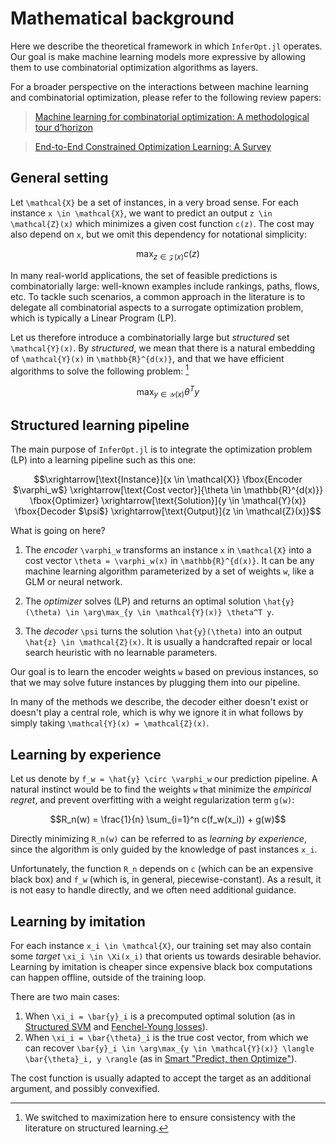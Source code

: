 # Mathematical background

Here we describe the theoretical framework in which `InferOpt.jl` operates.
Our goal is make machine learning models more expressive by allowing them to use combinatorial optimization algorithms as layers.

For a broader perspective on the interactions between machine learning and combinatorial optimization, please refer to the following review papers:

> [Machine learning for combinatorial optimization: A methodological tour d’horizon](https://arxiv.org/abs/1811.06128)

> [End-to-End Constrained Optimization Learning: A Survey](https://arxiv.org/abs/2103.16378)

## General setting

Let ``\mathcal{X}`` be a set of instances, in a very broad sense.
For each instance ``x \in \mathcal{X}``, we want to predict an output ``z \in \mathcal{Z}(x)`` which minimizes a given cost function ``c(z)``.
The cost may also depend on ``x``, but we omit this dependency for notational simplicity:

```math
\max_{z \in \mathcal{Z}(x)} c(z)
```

In many real-world applications, the set of feasible predictions is combinatorially large: well-known examples include rankings, paths, flows, etc.
To tackle such scenarios, a common approach in the literature is to delegate all combinatorial aspects to a surrogate optimization problem, which is typically a Linear Program (LP).

Let us therefore introduce a combinatorially large but _structured_ set ``\mathcal{Y}(x)``.
By _structured_, we mean that there is a natural embedding of ``\mathcal{Y}(x)`` in ``\mathbb{R}^{d(x)}``, and that we have efficient algorithms to solve the following problem: [^1]

[^1]: We switched to maximization here to ensure consistency with the literature on structured learning.

```math
\max_{y \in \mathcal{Y}(x)} \theta^T y \tag{LP}
```

## Structured learning pipeline

The main purpose of `InferOpt.jl` is to integrate the optimization problem (LP) into a learning pipeline such as this one:

```math
\xrightarrow[\text{Instance}]{x \in \mathcal{X}}
\fbox{Encoder $\varphi_w$}
\xrightarrow[\text{Cost vector}]{\theta \in \mathbb{R}^{d(x)}}
\fbox{Optimizer}
\xrightarrow[\text{Solution}]{y \in \mathcal{Y}(x)}
\fbox{Decoder $\psi$}
\xrightarrow[\text{Output}]{z \in \mathcal{Z}(x)}
```

What is going on here?

1. The _encoder_ ``\varphi_w`` transforms an instance ``x`` in ``\mathcal{X}`` into a cost vector ``\theta = \varphi_w(x)`` in ``\mathbb{R}^{d(x)}``. It can be any machine learning algorithm parameterized by a set of weights ``w``, like a GLM or neural network.

2. The _optimizer_ solves (LP) and returns an optimal solution ``\hat{y}(\theta) \in \arg\max_{y \in \mathcal{Y}(x)} \theta^T y``.

3. The _decoder_ ``\psi`` turns the solution ``\hat{y}(\theta)`` into an output ``\hat{z} \in \mathcal{Z}(x)``. It is usually a handcrafted repair or local search heuristic with no learnable parameters.

Our goal is to learn the encoder weights ``w`` based on previous instances, so that we may solve future instances by plugging them into our pipeline.

In many of the methods we describe, the decoder either doesn't exist or doesn't play a central role, which is why we ignore it in what follows by simply taking ``\mathcal{Y}(x) = \mathcal{Z}(x)``.

## Learning by experience

Let us denote by ``f_w = \hat{y} \circ \varphi_w`` our prediction pipeline.
A natural instinct would be to find the weights ``w`` that minimize the _empirical regret_, and prevent overfitting with a weight regularization term ``g(w)``:

```math
R_n(w) = \frac{1}{n} \sum_{i=1}^n c(f_w(x_i)) + g(w)
```

Directly minimizing ``R_n(w)`` can be referred to as _learning by experience_, since the algorithm is only guided by the knowledge of past instances ``x_i``.

Unfortunately, the function ``R_n`` depends on ``c`` (which can be an expensive black box) and ``f_w`` (which is, in general, piecewise-constant).
As a result, it is not easy to handle directly, and we often need additional guidance.

## Learning by imitation

For each instance ``x_i \in \mathcal{X}``, our training set may also contain some _target_ ``\xi_i \in \Xi(x_i)`` that orients us towards desirable behavior.
Learning by imitation is cheaper since expensive black box computations can happen offline, outside of the training loop.

There are two main cases:

1. When ``\xi_i = \bar{y}_i`` is a precomputed optimal solution (as in [Structured SVM](@ref) and [Fenchel-Young losses](@ref)).
2. When ``\xi_i = \bar{\theta}_i`` is the true cost vector, from which we can recover ``\bar{y}_i \in \arg\max_{y \in \mathcal{Y}(x)} \langle \bar{\theta}_i, y \rangle`` (as in [Smart "Predict, then Optimize"](@ref)).

The cost function is usually adapted to accept the target as an additional argument, and possibly convexified.